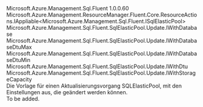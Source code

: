 <Type Name="IUpdate" FullName="Microsoft.Azure.Management.Sql.Fluent.SqlElasticPool.Update.IUpdate">
  <TypeSignature Language="C#" Value="public interface IUpdate : Microsoft.Azure.Management.ResourceManager.Fluent.Core.ResourceActions.IAppliable&lt;Microsoft.Azure.Management.Sql.Fluent.ISqlElasticPool&gt;, Microsoft.Azure.Management.Sql.Fluent.SqlElasticPool.Update.IWithDatabase, Microsoft.Azure.Management.Sql.Fluent.SqlElasticPool.Update.IWithDatabaseDtuMax, Microsoft.Azure.Management.Sql.Fluent.SqlElasticPool.Update.IWithDatabaseDtuMin, Microsoft.Azure.Management.Sql.Fluent.SqlElasticPool.Update.IWithDtu, Microsoft.Azure.Management.Sql.Fluent.SqlElasticPool.Update.IWithStorageCapacity" />
  <TypeSignature Language="ILAsm" Value=".class public interface auto ansi abstract IUpdate implements class Microsoft.Azure.Management.ResourceManager.Fluent.Core.ResourceActions.IAppliable`1&lt;class Microsoft.Azure.Management.Sql.Fluent.ISqlElasticPool&gt;, class Microsoft.Azure.Management.ResourceManager.Fluent.Core.ResourceActions.IIndexable, class Microsoft.Azure.Management.Sql.Fluent.SqlElasticPool.Update.IWithDatabase, class Microsoft.Azure.Management.Sql.Fluent.SqlElasticPool.Update.IWithDatabaseDtuMax, class Microsoft.Azure.Management.Sql.Fluent.SqlElasticPool.Update.IWithDatabaseDtuMin, class Microsoft.Azure.Management.Sql.Fluent.SqlElasticPool.Update.IWithDtu, class Microsoft.Azure.Management.Sql.Fluent.SqlElasticPool.Update.IWithStorageCapacity" />
  <TypeSignature Language="DocId" Value="T:Microsoft.Azure.Management.Sql.Fluent.SqlElasticPool.Update.IUpdate" />
  <TypeSignature Language="VB.NET" Value="Public Interface IUpdate&#xA;Implements IAppliable(Of ISqlElasticPool), IWithDatabase, IWithDatabaseDtuMax, IWithDatabaseDtuMin, IWithDtu, IWithStorageCapacity" />
  <TypeSignature Language="F#" Value="type IUpdate = interface&#xA;    interface IWithDatabaseDtuMax&#xA;    interface IWithDatabaseDtuMin&#xA;    interface IWithDtu&#xA;    interface IWithStorageCapacity&#xA;    interface IWithDatabase&#xA;    interface IAppliable&lt;ISqlElasticPool&gt;&#xA;    interface IIndexable" />
  <AssemblyInfo>
    <AssemblyName>Microsoft.Azure.Management.Sql.Fluent</AssemblyName>
    <AssemblyVersion>1.0.0.60</AssemblyVersion>
  </AssemblyInfo>
  <Interfaces>
    <Interface>
      <InterfaceName>Microsoft.Azure.Management.ResourceManager.Fluent.Core.ResourceActions.IAppliable&lt;Microsoft.Azure.Management.Sql.Fluent.ISqlElasticPool&gt;</InterfaceName>
    </Interface>
    <Interface>
      <InterfaceName>Microsoft.Azure.Management.Sql.Fluent.SqlElasticPool.Update.IWithDatabase</InterfaceName>
    </Interface>
    <Interface>
      <InterfaceName>Microsoft.Azure.Management.Sql.Fluent.SqlElasticPool.Update.IWithDatabaseDtuMax</InterfaceName>
    </Interface>
    <Interface>
      <InterfaceName>Microsoft.Azure.Management.Sql.Fluent.SqlElasticPool.Update.IWithDatabaseDtuMin</InterfaceName>
    </Interface>
    <Interface>
      <InterfaceName>Microsoft.Azure.Management.Sql.Fluent.SqlElasticPool.Update.IWithDtu</InterfaceName>
    </Interface>
    <Interface>
      <InterfaceName>Microsoft.Azure.Management.Sql.Fluent.SqlElasticPool.Update.IWithStorageCapacity</InterfaceName>
    </Interface>
  </Interfaces>
  <Docs>
    <summary>
            Die Vorlage für einen Aktualisierungsvorgang SQLElasticPool, mit den Einstellungen aus, die geändert werden können.
            </summary>
    <remarks>To be added.</remarks>
  </Docs>
  <Members />
</Type>